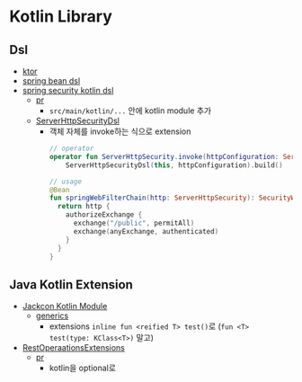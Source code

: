 # Kotlin Library

## Dsl

- [ktor](https://ktor.io/docs/routing-in-ktor.html)
- [spring bean dsl](https://docs.spring.io/spring-framework/docs/5.0.0.RELEASE/spring-framework-reference/kotlin.html#bean-definition-dsl)
- [spring security kotlin dsl](https://github.com/spring-projects-experimental/spring-security-kotlin-dsl)
  - [pr](https://github.com/spring-projects/spring-security/commit/2df1099da5116f893ef2a09bab4c9cc40527e767)
    - `src/main/kotlin/...` 안에 kotlin module 추가
  - [ServerHttpSecurityDsl](https://github.com/spring-projects/spring-security/blob/main/config/src/main/kotlin/org/springframework/security/config/web/server/ServerHttpSecurityDsl.kt)
    - 객체 자체를 invoke하는 식으로 extension
      ```kotlin
      // operator
      operator fun ServerHttpSecurity.invoke(httpConfiguration: ServerHttpSecurityDsl.() -> Unit): SecurityWebFilterChain =
          ServerHttpSecurityDsl(this, httpConfiguration).build()

      // usage
      @Bean
      fun springWebFilterChain(http: ServerHttpSecurity): SecurityWebFilterChain {
        return http {
          authorizeExchange {
            exchange("/public", permitAll)
            exchange(anyExchange, authenticated)
          }
        }
      }
      ```

## Java Kotlin Extension

- [Jackcon Kotlin Module](https://github.com/FasterXML/jackson-module-kotlin/tree/2.13/src/main/kotlin/com/fasterxml/jackson/module/kotlin)
  - [generics](https://github.com/FasterXML/jackson-module-kotlin/blob/2.13/src/main/kotlin/com/fasterxml/jackson/module/kotlin/Extensions.kt)
    - extensions `inline fun <reified T> test()`로 (`fun <T> test(type: KClass<T>)` 말고)
- [RestOperaationsExtensions](https://github.com/spring-projects/spring-framework/blob/main/spring-web/src/main/kotlin/org/springframework/web/client/RestOperationsExtensions.kt)
  - [pr](https://github.com/spring-projects/spring-framework/commit/546687d5e44c6771a95f5334dbcbf4b37a6cea33)
    - kotlin을 optional로
